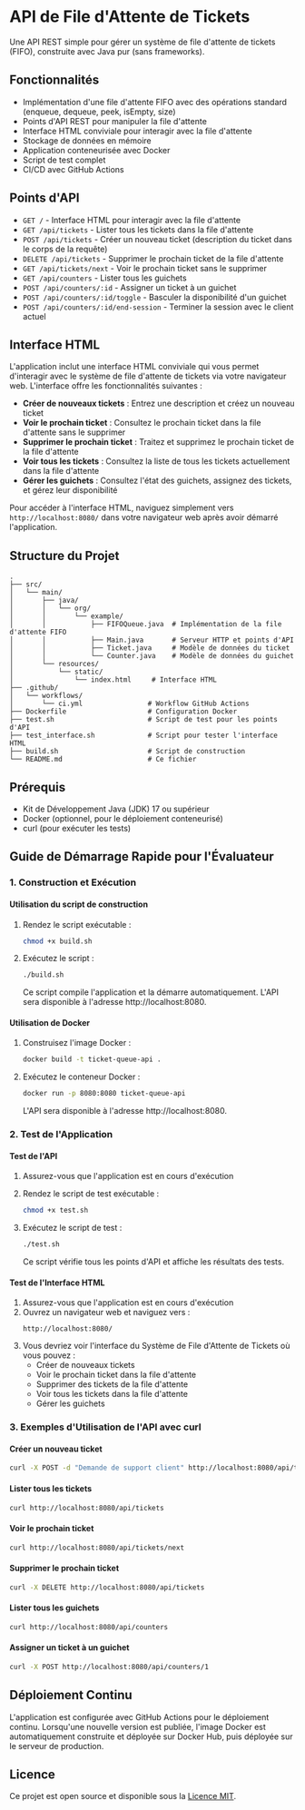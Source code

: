 # API de File d'Attente de Tickets

Une API REST simple pour gérer un système de file d'attente de tickets (FIFO), construite avec Java pur (sans frameworks).

## Fonctionnalités

- Implémentation d'une file d'attente FIFO avec des opérations standard (enqueue, dequeue, peek, isEmpty, size)
- Points d'API REST pour manipuler la file d'attente
- Interface HTML conviviale pour interagir avec la file d'attente
- Stockage de données en mémoire
- Application conteneurisée avec Docker
- Script de test complet
- CI/CD avec GitHub Actions

## Points d'API

- `GET /` - Interface HTML pour interagir avec la file d'attente
- `GET /api/tickets` - Lister tous les tickets dans la file d'attente
- `POST /api/tickets` - Créer un nouveau ticket (description du ticket dans le corps de la requête)
- `DELETE /api/tickets` - Supprimer le prochain ticket de la file d'attente
- `GET /api/tickets/next` - Voir le prochain ticket sans le supprimer
- `GET /api/counters` - Lister tous les guichets
- `POST /api/counters/:id` - Assigner un ticket à un guichet
- `POST /api/counters/:id/toggle` - Basculer la disponibilité d'un guichet
- `POST /api/counters/:id/end-session` - Terminer la session avec le client actuel

## Interface HTML

L'application inclut une interface HTML conviviale qui vous permet d'interagir avec le système de file d'attente de tickets via votre navigateur web. L'interface offre les fonctionnalités suivantes :

- **Créer de nouveaux tickets** : Entrez une description et créez un nouveau ticket
- **Voir le prochain ticket** : Consultez le prochain ticket dans la file d'attente sans le supprimer
- **Supprimer le prochain ticket** : Traitez et supprimez le prochain ticket de la file d'attente
- **Voir tous les tickets** : Consultez la liste de tous les tickets actuellement dans la file d'attente
- **Gérer les guichets** : Consultez l'état des guichets, assignez des tickets, et gérez leur disponibilité

Pour accéder à l'interface HTML, naviguez simplement vers `http://localhost:8080/` dans votre navigateur web après avoir démarré l'application.

## Structure du Projet

```
.
├── src/
│   └── main/
│       ├── java/
│       │   └── org/
│       │       └── example/
│       │           ├── FIFOQueue.java  # Implémentation de la file d'attente FIFO
│       │           ├── Main.java       # Serveur HTTP et points d'API
│       │           ├── Ticket.java     # Modèle de données du ticket
│       │           └── Counter.java    # Modèle de données du guichet
│       └── resources/
│           └── static/
│               └── index.html     # Interface HTML
├── .github/
│   └── workflows/
│       └── ci.yml                # Workflow GitHub Actions
├── Dockerfile                    # Configuration Docker
├── test.sh                       # Script de test pour les points d'API
├── test_interface.sh             # Script pour tester l'interface HTML
├── build.sh                      # Script de construction
└── README.md                     # Ce fichier
```

## Prérequis

- Kit de Développement Java (JDK) 17 ou supérieur
- Docker (optionnel, pour le déploiement conteneurisé)
- curl (pour exécuter les tests)

## Guide de Démarrage Rapide pour l'Évaluateur

### 1. Construction et Exécution

#### Utilisation du script de construction

1. Rendez le script exécutable :
   ```bash
   chmod +x build.sh
   ```

2. Exécutez le script :
   ```bash
   ./build.sh
   ```

   Ce script compile l'application et la démarre automatiquement. L'API sera disponible à l'adresse http://localhost:8080.

#### Utilisation de Docker

1. Construisez l'image Docker :
   ```bash
   docker build -t ticket-queue-api .
   ```

2. Exécutez le conteneur Docker :
   ```bash
   docker run -p 8080:8080 ticket-queue-api
   ```

   L'API sera disponible à l'adresse http://localhost:8080.

### 2. Test de l'Application

#### Test de l'API

1. Assurez-vous que l'application est en cours d'exécution
2. Rendez le script de test exécutable :
   ```bash
   chmod +x test.sh
   ```
3. Exécutez le script de test :
   ```bash
   ./test.sh
   ```

   Ce script vérifie tous les points d'API et affiche les résultats des tests.

#### Test de l'Interface HTML

1. Assurez-vous que l'application est en cours d'exécution
2. Ouvrez un navigateur web et naviguez vers :
   ```
   http://localhost:8080/
   ```
3. Vous devriez voir l'interface du Système de File d'Attente de Tickets où vous pouvez :
   - Créer de nouveaux tickets
   - Voir le prochain ticket dans la file d'attente
   - Supprimer des tickets de la file d'attente
   - Voir tous les tickets dans la file d'attente
   - Gérer les guichets

### 3. Exemples d'Utilisation de l'API avec curl

#### Créer un nouveau ticket

```bash
curl -X POST -d "Demande de support client" http://localhost:8080/api/tickets
```

#### Lister tous les tickets

```bash
curl http://localhost:8080/api/tickets
```

#### Voir le prochain ticket

```bash
curl http://localhost:8080/api/tickets/next
```

#### Supprimer le prochain ticket

```bash
curl -X DELETE http://localhost:8080/api/tickets
```

#### Lister tous les guichets

```bash
curl http://localhost:8080/api/counters
```

#### Assigner un ticket à un guichet

```bash
curl -X POST http://localhost:8080/api/counters/1
```

## Déploiement Continu

L'application est configurée avec GitHub Actions pour le déploiement continu. Lorsqu'une nouvelle version est publiée, l'image Docker est automatiquement construite et déployée sur Docker Hub, puis déployée sur le serveur de production.

## Licence

Ce projet est open source et disponible sous la [Licence MIT](LICENSE).
